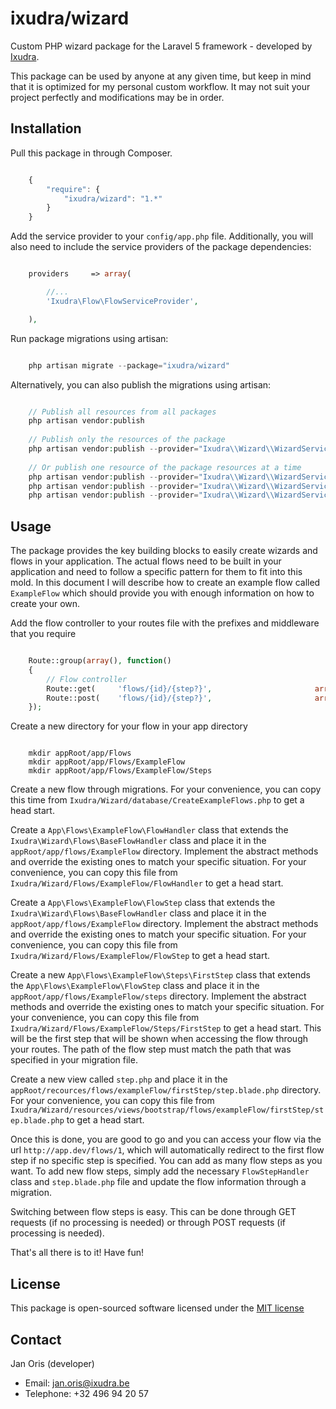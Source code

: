 ixudra/wizard
=====================

Custom PHP wizard package for the Laravel 5 framework - developed by [Ixudra](http://ixudra.be).

This package can be used by anyone at any given time, but keep in mind that it is optimized for my personal custom workflow. It may not suit your project perfectly and modifications may be in order.



## Installation

Pull this package in through Composer.

```js

    {
        "require": {
            "ixudra/wizard": "1.*"
        }
    }

```

Add the service provider to your `config/app.php` file. Additionally, you will also need to include the service providers of the package dependencies:

```php

    providers     => array(

        //...
        'Ixudra\Flow\FlowServiceProvider',

    ),

```

Run package migrations using artisan:

```php

    php artisan migrate --package="ixudra/wizard"

```

Alternatively, you can also publish the migrations using artisan:

```php

    // Publish all resources from all packages
    php artisan vendor:publish
    
    // Publish only the resources of the package
    php artisan vendor:publish --provider="Ixudra\\Wizard\\WizardServiceProvider"
    
    // Or publish one resource of the package resources at a time
    php artisan vendor:publish --provider="Ixudra\\Wizard\\WizardServiceProvider" --tag="migrations"
    php artisan vendor:publish --provider="Ixudra\\Wizard\\WizardServiceProvider" --tag="views"
    php artisan vendor:publish --provider="Ixudra\\Wizard\\WizardServiceProvider" --tag="lang"

```


## Usage

The package provides the key building blocks to easily create wizards and flows in your application. The actual flows need to be built in your application and need to follow a specific pattern for them to fit into this mold. In this document I will describe how to create an example flow called `ExampleFlow` which should provide you with enough information on how to create your own. 

Add the flow controller to your routes file with the prefixes and middleware that you require

```php

    Route::group(array(), function()
    {
        // Flow controller
        Route::get(     'flows/{id}/{step?}',                       array('as' => 'flows.step',                                 'uses' => '\Ixudra\Wizard\Http\Controllers\FlowController@step' ));
        Route::post(    'flows/{id}/{step?}',                       array('as' => 'flows.step.process',                         'uses' => '\Ixudra\Wizard\Http\Controllers\FlowController@processStep' ));
    });

```

Create a new directory for your flow in your app directory

```

    mkdir appRoot/app/Flows
    mkdir appRoot/app/Flows/ExampleFlow
    mkdir appRoot/app/Flows/ExampleFlow/Steps

```

Create a new flow through migrations. For your convenience, you can copy this time from `Ixudra/Wizard/database/CreateExampleFlows.php` to get a head start.

Create a `App\Flows\ExampleFlow\FlowHandler` class that extends the `Ixudra\Wizard\Flows\BaseFlowHandler` class and place it in the `appRoot/app/flows/ExampleFlow` directory. Implement the abstract methods and override the existing ones to match your specific situation. For your convenience, you can copy this file from `Ixudra/Wizard/Flows/ExampleFlow/FlowHandler` to get a head start.

Create a `App\Flows\ExampleFlow\FlowStep` class that extends the `Ixudra\Wizard\Flows\BaseFlowHandler` class and place it in the `appRoot/app/flows/ExampleFlow` directory. Implement the abstract methods and override the existing ones to match your specific situation. For your convenience, you can copy this file from `Ixudra/Wizard/Flows/ExampleFlow/FlowStep` to get a head start.

Create a new `App\Flows\ExampleFlow\Steps\FirstStep` class that extends the `App\Flows\ExampleFlow\FlowStep` class and place it in the `appRoot/app/flows/ExampleFlow/steps` directory. Implement the abstract methods and override the existing ones to match your specific situation. For your convenience, you can copy this file from `Ixudra/Wizard/Flows/ExampleFlow/Steps/FirstStep` to get a head start. This will be the first step that will be shown when accessing the flow through your routes. The path of the flow step must match the path that was specified in your migration file.

Create a new view called `step.php` and place it in the `appRoot/recources/flows/exampleFlow/firstStep/step.blade.php` directory. For your convenience, you can copy this file from `Ixudra/Wizard/resources/views/bootstrap/flows/exampleFlow/firstStep/step.blade.php` to get a head start.

Once this is done, you are good to go and you can access your flow via the url `http://app.dev/flows/1`, which will automatically redirect to the first flow step if no specific step is specified. You can add as many flow steps as you want. To add new flow steps, simply add the necessary `FlowStepHandler` class and `step.blade.php` file and update the flow information through a migration.

Switching between flow steps is easy. This can be done through GET requests (if no processing is needed) or through POST requests (if processing is needed). 


That's all there is to it! Have fun!



## License

This package is open-sourced software licensed under the [MIT license](http://opensource.org/licenses/MIT)




## Contact

Jan Oris (developer)

- Email: jan.oris@ixudra.be
- Telephone: +32 496 94 20 57

